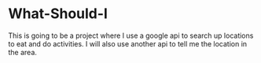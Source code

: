 # What-Should-I

This is going to be a project where I use a google api to search up locations to eat and do activities. I will also use another api to tell me the location in the area.